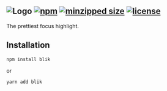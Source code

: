 ![Logo](https://raw.githubusercontent.com/houfio/blik/master/logo.svg?sanitize=true)
[![npm](https://badgen.net/npm/v/blik)](https://www.npmjs.com/package/blik)
[![minzipped size](https://badgen.net/bundlephobia/minzip/blik)](https://www.npmjs.com/package/blik)
[![license](https://badgen.net/npm/license/blik)](./LICENSE.md)
---

The prettiest focus highlight.

## Installation

```
npm install blik
```
or
```
yarn add blik
```
